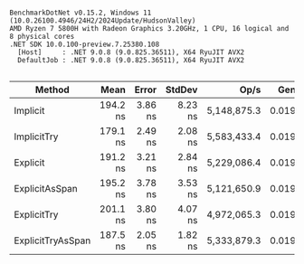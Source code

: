 ```

BenchmarkDotNet v0.15.2, Windows 11 (10.0.26100.4946/24H2/2024Update/HudsonValley)
AMD Ryzen 7 5800H with Radeon Graphics 3.20GHz, 1 CPU, 16 logical and 8 physical cores
.NET SDK 10.0.100-preview.7.25380.108
  [Host]     : .NET 9.0.8 (9.0.825.36511), X64 RyuJIT AVX2
  DefaultJob : .NET 9.0.8 (9.0.825.36511), X64 RyuJIT AVX2


```
| Method            | Mean     | Error   | StdDev  | Op/s        | Gen0   | Allocated |
|------------------ |---------:|--------:|--------:|------------:|-------:|----------:|
| Implicit          | 194.2 ns | 3.86 ns | 8.23 ns | 5,148,875.3 | 0.0191 |     160 B |
| ImplicitTry       | 179.1 ns | 2.49 ns | 2.08 ns | 5,583,433.4 | 0.0191 |     160 B |
| Explicit          | 191.2 ns | 3.21 ns | 2.84 ns | 5,229,086.4 | 0.0191 |     160 B |
| ExplicitAsSpan    | 195.2 ns | 3.78 ns | 3.53 ns | 5,121,650.9 | 0.0191 |     160 B |
| ExplicitTry       | 201.1 ns | 3.80 ns | 4.07 ns | 4,972,065.3 | 0.0191 |     160 B |
| ExplicitTryAsSpan | 187.5 ns | 2.05 ns | 1.82 ns | 5,333,879.3 | 0.0191 |     160 B |
